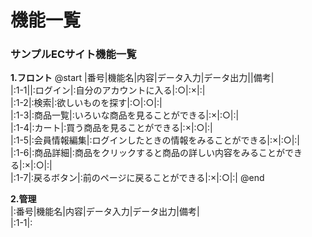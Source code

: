 # 機能一覧
### サンプルECサイト機能一覧
**1.フロント**
@start
|番号|機能名|内容|データ入力|データ出力||備考|<br>
|:1-1||:ログイン|:自分のアカウントに入る|:○|:×|:|<br>
|:1-2|:検索|:欲しいものを探す|:○|:○|:|<br>
|:1-3|:商品一覧|:いろいな商品を見ることができる|:×|:○|:|<br>
|:1-4|:カート|:買う商品を見ることができる|:×|:○|:|<br>
|:1-5|:会員情報編集|:ログインしたときの情報をみることができる|:×|:○|:|<br>
|:1-6|:商品詳細|:商品をクリックすると商品の詳しい内容をみることができる|:×|:○|:|<br>
|:1-7|:戻るボタン|:前のページに戻ることができる|:×|:○|:|
@end

**2.管理**<br>
|:番号|機能名|内容|データ入力|データ出力|備考|<br>
|:1-1|:

